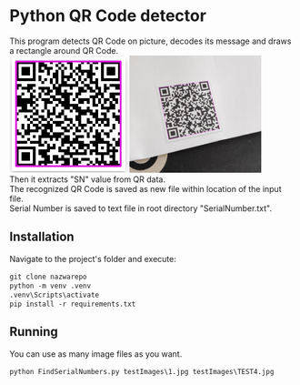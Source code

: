 # Python QR Code detector
This program detects QR Code on picture, decodes its message and draws a rectangle around QR Code.   
![DetectedQR](testImages/1detectedQR.jpg)<img src="testImages/TEST4detectedQR.jpg" height="206px">  
Then it extracts "SN" value from QR data.  
The recognized QR Code is saved as new file within location of the input file.  
Serial Number is saved to text file in root directory "SerialNumber.txt".
## Installation
Navigate to the project's folder and execute:
```
git clone nazwarepo
python -m venv .venv
.venv\Scripts\activate
pip install -r requirements.txt
```
## Running
You can use as many image files as you want.
```
python FindSerialNumbers.py testImages\1.jpg testImages\TEST4.jpg
```
